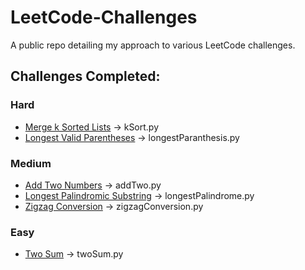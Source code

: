 # LeetCode-Challenges

A public repo detailing my approach to various LeetCode challenges.

## Challenges Completed:

### Hard

- [Merge k Sorted Lists](https://leetcode.com/problems/merge-k-sorted-lists) -> kSort.py
- [Longest Valid Parentheses](https://leetcodecom/problems/longest-valid-parentheses/) -> longestParanthesis.py

### Medium

- [Add Two Numbers](https://leetcodecom/problems/add-two-numbers/description/) -> addTwo.py
- [Longest Palindromic Substring](https://leetcode.com/problems/longest-palindromic-substring/) -> longestPalindrome.py
- [Zigzag Conversion](https://leetcode.com/problems/zigzag-conversion/) -> zigzagConversion.py

### Easy

- [Two Sum](https://leetcode.com/problems/two-sum/description/) -> twoSum.py
